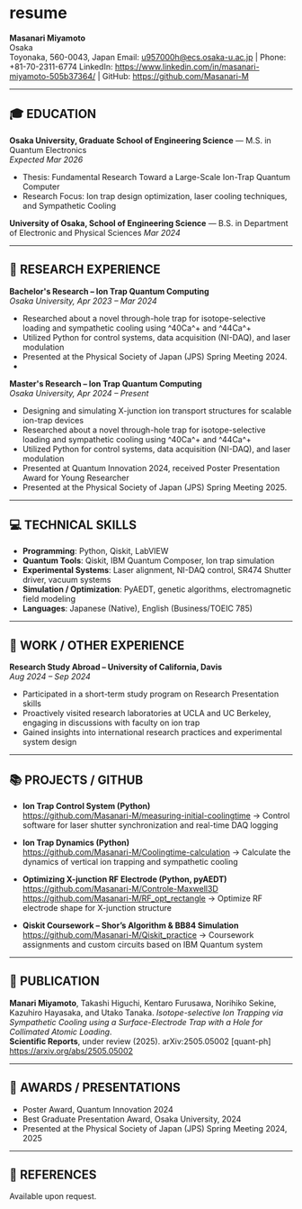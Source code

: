 # resume
**Masanari Miyamoto**  
Osaka  
Toyonaka, 560-0043, Japan 
Email: u957000h@ecs.osaka-u.ac.jp | Phone: +81-70-2311-6774
LinkedIn: https://www.linkedin.com/in/masanari-miyamoto-505b37364/ | GitHub: https://github.com/Masanari-M

---

## 🎓 EDUCATION

**Osaka University, Graduate School of Engineering Science** — M.S. in Quantum Electronics  
*Expected Mar 2026*  
- Thesis: Fundamental Research Toward a Large-Scale Ion-Trap Quantum Computer
- Research Focus: Ion trap design optimization, laser cooling techniques, and Sympathetic Cooling 

**University of Osaka, School of Engineering Science** — B.S. in Department of Electronic and Physical Sciences
*Mar 2024*

---

## 🧪 RESEARCH EXPERIENCE

**Bachelor's Research – Ion Trap Quantum Computing**  
*Osaka University, Apr 2023 – Mar 2024*  
- Researched about a novel through-hole trap for isotope-selective loading and sympathetic cooling using ^40Ca^+ and ^44Ca^+  
- Utilized Python for control systems, data acquisition (NI-DAQ), and laser modulation  
- Presented at the Physical Society of Japan (JPS) Spring Meeting 2024.
- 
**Master's Research – Ion Trap Quantum Computing**  
*Osaka University, Apr 2024 – Present*  
- Designing and simulating X-junction ion transport structures for scalable ion-trap devices  
- Researched about a novel through-hole trap for isotope-selective loading and sympathetic cooling using ^40Ca^+ and ^44Ca^+  
- Utilized Python for control systems, data acquisition (NI-DAQ), and laser modulation  
- Presented at Quantum Innovation 2024, received Poster Presentation Award for Young Researcher
- Presented at the Physical Society of Japan (JPS) Spring Meeting 2025.

---

## 💻 TECHNICAL SKILLS

- **Programming**: Python, Qiskit, LabVIEW  
- **Quantum Tools**: Qiskit, IBM Quantum Composer, Ion trap simulation  
- **Experimental Systems**: Laser alignment, NI-DAQ control, SR474 Shutter driver, vacuum systems  
- **Simulation / Optimization**: PyAEDT, genetic algorithms, electromagnetic field modeling  
- **Languages**: Japanese (Native), English (Business/TOEIC 785)

---

## 💼 WORK / OTHER EXPERIENCE

**Research Study Abroad – University of California, Davis**  
*Aug 2024 – Sep 2024*  
- Participated in a short-term study program on Research Presentation skills
- Proactively visited research laboratories at UCLA and UC Berkeley, engaging in discussions with faculty on ion trap 
- Gained insights into international research practices and experimental system design

---

## 📚 PROJECTS / GITHUB

- **Ion Trap Control System (Python)**  
  https://github.com/Masanari-M/measuring-initial-coolingtime
  → Control software for laser shutter synchronization and real-time DAQ logging

- **Ion Trap Dynamics (Python)**  
  https://github.com/Masanari-M/Coolingtime-calculation
  → Calculate the dynamics of vertical ion trapping and sympathetic cooling
  
- **Optimizing X-junction RF Electrode (Python, pyAEDT)**  
  https://github.com/Masanari-M/Controle-Maxwell3D
  https://github.com/Masanari-M/RF_opt_rectangle
  → Optimize RF electrode shape for X-junction structure

- **Qiskit Coursework – Shor’s Algorithm & BB84 Simulation**  
  https://github.com/Masanari-M/Qiskit_practice
  → Coursework assignments and custom circuits based on IBM Quantum system

---

## 📄 PUBLICATION

**Manari Miyamoto**, Takashi Higuchi, Kentaro Furusawa, Norihiko Sekine, Kazuhiro Hayasaka, and Utako Tanaka. 
*Isotope-selective Ion Trapping via Sympathetic
Cooling using a Surface-Electrode Trap with a Hole
for Collimated Atomic Loading*.  
**Scientific Reports**, under review (2025). arXiv:2505.05002 [quant-ph]  
https://arxiv.org/abs/2505.05002

---
## 🏅 AWARDS / PRESENTATIONS

- Poster Award, Quantum Innovation 2024
- Best Graduate Presentation Award, Osaka University, 2024
- Presented at the Physical Society of Japan (JPS) Spring Meeting 2024, 2025


---

## 🤝 REFERENCES

Available upon request.

